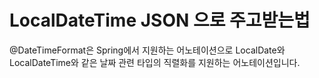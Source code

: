 # LocalDateTime JSON 으로 주고받는법


@DateTimeFormat은 Spring에서 지원하는 어노테이션으로 LocalDate와 LocalDateTime와 같은 날짜 관련 타입의 직렬화를 지원하는 어노테이션입니다.